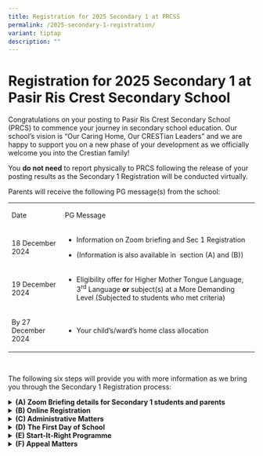 ```yaml
---
title: Registration for 2025 Secondary 1 at PRCSS
permalink: /2025-secondary-1-registration/
variant: tiptap
description: ""
---
```

<h1><strong>Registration for 2025 Secondary 1 at Pasir Ris Crest Secondary School</strong>&nbsp;</h1>
<p>Congratulations on your posting to Pasir Ris Crest Secondary School (PRCS)
to commence your journey in secondary school education. Our school’s vision
is “Our Caring Home, Our CRESTian Leaders” and we are happy to support
you on a new phase of your development as we officially welcome you into
the Crestian family!&nbsp;</p>
<p>You <strong>do not need</strong> to report physically to PRCS following
the release of your posting results as the Secondary 1 Registration will
be conducted virtually.&nbsp;&nbsp;</p>
<p>Parents will receive the following PG message(s) from the school:&nbsp;</p>
<table style="minWidth: 50px">
<colgroup>
<col>
<col>
</colgroup>
<tbody>
<tr>
<td rowspan="1" colspan="1">
<p>Date&nbsp;</p>
</td>
<td rowspan="1" colspan="1">
<p>PG Message&nbsp;</p>
</td>
</tr>
<tr>
<td rowspan="1" colspan="1">
<p>18 December 2024&nbsp;</p>
</td>
<td rowspan="1" colspan="1">
<ul data-tight="true" class="tight">
<li>
<p>Information on Zoom briefing and Sec 1 Registration&nbsp;</p>
</li>
<li>
<p>(Information is also available in&nbsp; section (A) and (B))&nbsp;</p>
</li>
</ul>
</td>
</tr>
<tr>
<td rowspan="1" colspan="1">
<p>19 December 2024&nbsp;</p>
</td>
<td rowspan="1" colspan="1">
<ul data-tight="true" class="tight">
<li>
<p>Eligibility offer for Higher Mother Tongue Language, 3<sup>rd</sup> Language<strong> or</strong> subject(s)
at a More Demanding Level (Subjected to students who met criteria)&nbsp;</p>
</li>
</ul>
</td>
</tr>
<tr>
<td rowspan="1" colspan="1">
<p>By 27 December 2024&nbsp;</p>
</td>
<td rowspan="1" colspan="1">
<ul data-tight="true" class="tight">
<li>
<p>Your child’s/ward’s home class allocation&nbsp;</p>
</li>
</ul>
</td>
</tr>
</tbody>
</table>
<p>&nbsp;</p>
<p>The following six steps will provide you with more information as we bring
you through the Secondary 1 Registration process:&nbsp;&nbsp;</p>
<div data-type="detailGroup" class="isomer-accordion isomer-accordion-white">
<details class="isomer-details">
<summary><strong>(A) Zoom Briefing details for Secondary 1 students and parents</strong>
</summary>
<div data-type="detailsContent" class="isomer-details-content">
<ol>
<li>
<p>Parents are encouraged to join us via Zoom for a welcome address by Principal,
Year Head, and Subject-Based Banding briefing by the teacher in-charge.&nbsp;</p>
<p><strong>Date: </strong>Thursday, 19 December 2024&nbsp;</p>
<p><strong>Time: </strong>9.00 a.m. to 11.00 a.m.&nbsp;</p>
<p></p>
<p>Click on the following to join Zoom Meeting&nbsp;</p>
<p><strong><a href="https://moe-singapore.zoom.us/j/87084632025" rel="noopener noreferrer nofollow" target="_blank"><u>https://moe-singapore.zoom.us/j/87084632025</u></a></strong>&nbsp;</p>
<p></p>
<p><strong>Meeting ID: 870 8463 2025</strong>&nbsp;</p>
<p><strong>Passcode: 927179</strong>&nbsp;</p>
<p></p>
<p>For security reasons, please use this format for your login username.<strong>&nbsp;</strong>&nbsp;</p>
<p><strong>Login username: PRCS/ Child’s name</strong>&nbsp;</p>
<p>(<em>Only participants with the suggested format for the login username will be admitted into the briefing</em>)&nbsp;</p>
<p></p>
</li>
<li>
<p>The Principal’s slides will also be uploaded on the school website after
the session.&nbsp;</p>
</li>
</ol>
</div>
</details>
<details class="isomer-details">
<summary><strong>(B) Online Registration</strong>
</summary>
<div data-type="detailsContent" class="isomer-details-content">
<p>Please ensure that you have your Parents Gateway (PG) mobile app ready
to complete the Sec 1 online registration.&nbsp; Please note that Parent
Gateway may be down between 12pm to 5pm on 18 December to facilitate the
secondary 1 posting. Pasir Ris Crest Secondary School will be automatically
reflected and assigned to your PG once the transition has been completed
by the next working day.&nbsp;&nbsp;</p>
<p>&nbsp;</p>
<ol>
<li>
<p><strong>E-Registration</strong>.&nbsp;&nbsp;</p>
<ol data-tight="true" class="tight">
<li>
<p>Please complete the <strong><a href="https://go.gov.sg/s1registration2025" class="Hyperlink SCXW84047514 BCX8" rel="noreferrer noopener" target="_blank"><u>Online Registration Form</u></a></strong>.&nbsp;&nbsp;</p>
</li>
<li>
<p>The registration takes about 10 minutes. Please complete all fields.&nbsp;</p>
</li>
<li>
<p>It is <strong>compulsory</strong> for parents/guardians to complete the
registration. Please complete the registration latest by<strong> Wednesday, 18 December 2024, 11:59 p.m.</strong>&nbsp;</p>
</li>
</ol>
</li>
</ol>
<p>&nbsp;</p>
<ol start="2">
<li>
<p>Log in to PG mobile app (if you have not downloaded the app, please refer
to the link, <a href="https://go.gov.sg/s1registration2025" rel="noopener noreferrer nofollow" target="_blank"><u>https://www.prcss.moe.edu.sg/support/parentsgateway/</u></a> ).&nbsp;</p>
</li>
</ol>
<p>&nbsp;</p>
<ol start="3">
<li>
<p>You may also receive a message via PG to inform if your child is eligible
for Higher Mother Tongue Language, 3<sup>rd</sup> Language or is eligible
to offer subject(s) at a More Demanding Level.&nbsp;</p>
<ol data-tight="true" class="tight">
<li>
<p>Higher Mother Tongue Language eligibility, or&nbsp;</p>
</li>
<li>
<p>3<sup>rd</sup> Language eligibility or&nbsp;</p>
</li>
<li>
<p>Offer for Subject(s) at a More Demanding level.&nbsp;&nbsp;</p>
</li>
</ol>
</li>
</ol>
<p>&nbsp;</p>
<ol start="4">
<li>
<p>For parents who do not have access to PG app, please contact the school.&nbsp;</p>
</li>
</ol>
</div>
</details>
<details class="isomer-details">
<summary><strong>(C) Administrative Matters</strong>
</summary>
<div data-type="detailsContent" class="isomer-details-content">
<p>After you have received the messages via PG/email, you may commence on
the following (whichever applicable)</p>
<ol data-tight="true" class="tight">
<li>
<p><strong>Offer for Subject(s) at More Demanding Level</strong>
</p>
<p>More information on offer for Subject(s) at More Demanding Level will
be provided during the Zoom briefing on <strong>19 December 2024</strong>.&nbsp;</p>
<p></p>
</li>
<li>
<p><strong>Purchase of new Uniform and Textbooks&nbsp;</strong>
</p>
<ol data-tight="true" class="tight">
<li>
<p>Click on the link below for 2025 booklists.&nbsp;</p>
<p><a href="https://www.prcss.moe.edu.sg/2025-prcs-booklist-and-uniform-purchase-updated/" rel="noopener noreferrer nofollow" target="_blank">https://www.prcss.moe.edu.sg/2025-prcs-booklist-and-uniform-purchase-updated/</a>&nbsp;</p>
<p></p>
<p>If your child is taking up the Offer for Subject(s) at More Demanding
Level, refer to the booklist for the indicative level of the subject i.e.
G3, G2, for the appropriate textbooks/workbooks to purchase.&nbsp;&nbsp;</p>
<p></p>
</li>
<li>
<p>To manage the crowd on-site and reduce wait-times, the school has made
arrangements for parents/ students to opt either for self-collection (during
pre-assigned slots based on the booklist); or paid delivery, when ordering
textbooks and uniforms during the end of year sales period.&nbsp;&nbsp;&nbsp;</p>
<p></p>
</li>
<li>
<p>Walk-in strictly by appointment only.&nbsp;
<br>You may book your walk-in purchase at <a href="https://www.pacificbookstores.com/appointment/book" rel="noopener noreferrer nofollow" target="_blank">https://www.pacificbookstores.com/appointment/book</a>&nbsp;</p>
<p></p>
</li>
<li>
<p>Please contact the school bookshop and uniform vendor using the information
in the table to indicate your preferred option and make the necessary arrangements.&nbsp;&nbsp;</p>
<table style="minWidth: 50px">
<colgroup>
<col>
<col>
</colgroup>
<tbody>
<tr>
<td rowspan="1" colspan="1">
<p>Bookshop&nbsp;</p>
</td>
<td rowspan="1" colspan="1">
<ul data-tight="true" class="tight">
<li>
<p>Online platform: <a href="https://www.pacificbookstores.com/" rel="noopener noreferrer nofollow" target="_blank"><u>https://www.pacificbookstores.com</u></a>&nbsp;&nbsp;</p>
</li>
<li>
<p>Contact number: 6929 8012 / 6559 2269&nbsp;</p>
</li>
</ul>
</td>
</tr>
<tr>
<td rowspan="1" colspan="1">
<p>School uniform&nbsp;</p>
</td>
<td rowspan="1" colspan="1">
<ul data-tight="true" class="tight">
<li>
<p>Online platform: <a href="https://www.pacificbookstores.com/" rel="noopener noreferrer nofollow" target="_blank"><u>https://asencio.com.sg/</u></a>
</p>
</li>
<li>
<p>Email: <a href="https://www.pacificbookstores.com/" rel="noopener noreferrer nofollow" target="_blank"><u>prcs@asencio.com.sg</u></a><u>&nbsp;</u>&nbsp;</p>
</li>
<li>
<p>Contact number: 6764 3102&nbsp;</p>
</li>
</ul>
</td>
</tr>
</tbody>
</table>
</li>
<li>
<p>For student who are under the MOE Financial Assistance Scheme, please
access the booking link/email below to make your purchases.&nbsp;</p>
<table style="minWidth: 50px">
<colgroup>
<col>
<col>
</colgroup>
<tbody>
<tr>
<td rowspan="1" colspan="1">
<p>Bookshop&nbsp;</p>
</td>
<td rowspan="1" colspan="1">
<ul data-tight="true" class="tight">
<li>
<p>E-appointment link: <a href="https://www.pacificbookstores.com/appointment/book" rel="noopener noreferrer nofollow" target="_blank"><u>https://www.pacificbookstores.com/appointment/book</u></a>&nbsp;</p>
</li>
<li>
<p>Email: <a href="https://www.pacificbookstores.com/appointment/book" rel="noopener noreferrer nofollow" target="_blank"><u>sales@pacificbookstores.com</u></a>&nbsp;</p>
</li>
<li>
<p>Tel: 6929 8012<u>&nbsp;</u>&nbsp;</p>
</li>
<li>
<p><em>NOTE: Kindly wait for school results if you have applied for FAS. Do not purchase books in advance.&nbsp;</em>&nbsp;</p>
</li>
</ul>
</td>
</tr>
<tr>
<td rowspan="1" colspan="1">
<p>School uniform&nbsp;</p>
</td>
<td rowspan="1" colspan="1">
<ul data-tight="true" class="tight">
<li>
<p>Email: <a href="https://www.pacificbookstores.com/appointment/book" rel="noopener noreferrer nofollow" target="_blank"><u>prcs@asencio.com.sg</u></a><u>&nbsp;</u>&nbsp;</p>
</li>
<li>
<p>Tel: 6764 3102&nbsp;&nbsp;</p>
</li>
</ul>
</td>
</tr>
</tbody>
</table>
</li>
</ol>
<p></p>
</li>
<li>
<p><strong>Secondary 1 Parent Teacher Meeting and CCA Briefing&nbsp;</strong>
</p>
<ol data-tight="true" class="tight">
<li>
<p>We would like to invite all parents and students to attend the Secondary
One Parent Teacher Meeting and CCA Briefing on <strong><u>Saturday, 18 January 2025, from 8.00 a.m. to 11.00 a.m.</u></strong> in
the school.&nbsp;&nbsp;</p>
</li>
<li>
<p>More information on the briefing will be provided nearer the date.&nbsp;&nbsp;</p>
<p></p>
</li>
</ol>
</li>
<li>
<p><strong>Parent Support Group&nbsp;</strong>
</p>
<ol data-tight="true" class="tight">
<li>
<p>The PRCS Parent Support Group (PSG) are strong advocates of fostering
a conducive home-school partnership and seeks to support the school’s mission
towards becoming 'A Choice School that nurtures the Hearts and Minds of
Crestian Leaders to be the pride of family, community and nation'. The
PSG is a network of parents that also supports the holistic development
of Crestians through participation in and organisation of school activities
(e.g. Education and Career Sharing, Overcomers’ Run) and PSG-related programmes
for parents and students.&nbsp;</p>
</li>
<li>
<p>Find out more about PRCS PSG by clicking on this <a href="https://sites.google.com/moe.edu.sg/prcss-psg/psg-home" rel="noopener nofollow" target="_blank">link</a>.&nbsp;</p>
</li>
<li>
<p>If you would like to play an active role or be involved in PRCS PSG events,
please sign up <a href="https://docs.google.com/forms/d/e/1FAIpQLScz_aMWALubDvnByaW0F14tudbVFG6NRpve_DxlG3YH3_3hfA/viewform" rel="noopener nofollow" target="_blank">here</a>.&nbsp;</p>
</li>
</ol>
<p></p>
</li>
<li>
<p><strong>Parenting workshops&nbsp;</strong>
</p>
<ol data-tight="true" class="tight">
<li>
<p>Care Corner is an MSF-appointed Families For Life @ Community provider
for PRCSS.&nbsp;&nbsp;</p>
</li>
<li>
<p>Care Corner will be conducting the Triple P seminar series which is curated
for parents with children transitioning to Secondary 1 to provide them
with a better and broader understanding of positive parenting principals
and strategies. Please refer to the poster below for more information.
You may sign up for the talk <a href="https://apc01.safelinks.protection.outlook.com/?url=https%3A%2F%2Fgo.gov.sg%2Ftriplep-transition2025&amp;data=05%7C02%7Cnoviong%40carecorner.org.sg%7C031d30aeba154fb881ff08dcf2400e2a%7C26bdcb6128464c0389c07509586f82a5%7C0%7C0%7C638651604163375752%7CUnknown%7CTWFpbGZsb3d8eyJWIjoiMC4wLjAwMDAiLCJQIjoiV2luMzIiLCJBTiI6Ik1haWwiLCJXVCI6Mn0%3D%7C0%7C%7C%7C&amp;sdata=HjV5RS8JDSjCBBguwtDVe57VcXU9X1krNUSnO%2F19YEQ%3D&amp;reserved=0" rel="noopener nofollow" target="_blank">here </a>(Singpass
is required).&nbsp;</p>
<p></p>
<div class="isomer-image-wrapper">
<img style="width: 100%" height="auto" width="100%" alt="" src="/images/care_corner.png">
</div>
</li>
<li>
<p>If you are interested in 1-to-1 parenting consultations, you may also
sign up for <a href="https://go.gov.sg/cc-triplepl3" rel="noopener nofollow" target="_blank">consultations sessions</a> with
Care Corner. More information is in the poster below.&nbsp;&nbsp;</p>
<div class="isomer-image-wrapper">
<img style="width: 100%" height="auto" width="100%" alt="" src="/images/care_corner1.png">
</div>
</li>
</ol>
<p></p>
</li>
<li>
<p><strong>MOE Financial Assistance Scheme (FAS) Application (If applicable)&nbsp;</strong>
</p>
<ol data-tight="true" class="tight">
<li>
<p>The objective of the MOE FAS is to help financially needy Singaporean
students in Government and Government-aided schools to meet basic schooling
expenses.&nbsp;</p>
</li>
<li>
<p>Eligibility Criteria&nbsp;</p>
</li>
<li>
<p>Student must be a Singapore citizen enrolled in a Government or Government-aided
school and meets either one of the following criteria:&nbsp;&nbsp;</p>
<ol data-tight="true" class="tight">
<li>
<p>Gross household income (GHI) as at the time of application does not exceed
$3000 per month; or&nbsp;&nbsp;</p>
</li>
<li>
<p>Household per capita income (PCI) as at the time of application does not
exceed $750 per month. &nbsp;
<br>&nbsp;
<br>PCI = Monthly GHI / No. of members in the same household&nbsp;</p>
</li>
<li>
<p>You may may submit your application online via this website: <a href="https://go.gov.sg/moe-efas" rel="noopener noreferrer nofollow" target="_blank">https://go.gov.sg/moe-efas</a>&nbsp;</p>
</li>
<li>
<p>If you do not meet the eligibility criteria of the MOE FAS, but require
financial assistance, do visit https://www.prcss.moe.edu.sg/support/financial-assistance/
or approach the school staff at the school’s General Office for assistance.&nbsp;</p>
</li>
</ol>
</li>
</ol>
<p></p>
</li>
<li>
<p><strong>Interbank GIRO&nbsp;</strong>
</p>
<ol data-tight="true" class="tight">
<li>
<p>We encourage all students to sign up for GIRO application for payment
of school fees.&nbsp;&nbsp;</p>
</li>
<li>
<p>You may submit the eGIRO application through this link, if you have not
signed up for GIRO payment with your child’s primary school.&nbsp;</p>
</li>
</ol>
<p></p>
</li>
<li>
<p><strong>Reporting Time, Attire and Dismissal Timings for School Days&nbsp;</strong>
</p>
<ol data-tight="true" class="tight">
<li>
<p>Refer to the table below for the reporting time, dismissal time, CCA timing
and school attire.&nbsp;&nbsp;</p>
<table style="minWidth: 125px">
<colgroup>
<col>
<col>
<col>
<col>
<col>
</colgroup>
<tbody>
<tr>
<td rowspan="1" colspan="1">
<p><strong>Day</strong>&nbsp;</p>
</td>
<td rowspan="1" colspan="1">
<p><strong>Reporting Time&nbsp;</strong>&nbsp;</p>
</td>
<td rowspan="1" colspan="1">
<p><strong>Dismissal Time</strong>&nbsp;</p>
</td>
<td rowspan="1" colspan="1">
<p><strong>CCA Time</strong>&nbsp;</p>
</td>
<td rowspan="1" colspan="1">
<p><strong>School attire</strong>&nbsp;</p>
</td>
</tr>
<tr>
<td rowspan="1" colspan="1">
<p>Monday&nbsp;</p>
</td>
<td rowspan="1" colspan="1">
<p>7.25 a.m.&nbsp;</p>
</td>
<td rowspan="1" colspan="1">
<p>1.50 p.m.&nbsp;</p>
</td>
<td rowspan="1" colspan="1">
<p>-&nbsp;</p>
</td>
<td rowspan="1" colspan="1">
<ul data-tight="true" class="tight">
<li>
<p>Full School Uniform only&nbsp;</p>
</li>
</ul>
</td>
</tr>
<tr>
<td rowspan="1" colspan="1">
<p>Tuesday&nbsp;</p>
</td>
<td rowspan="1" colspan="1">
<p>7.25 a.m.&nbsp;</p>
</td>
<td rowspan="1" colspan="1">
<p>3.30 p.m.&nbsp;</p>
</td>
<td rowspan="1" colspan="1">
<p>3.35 p.m. to 5.35 p.m.&nbsp;</p>
</td>
<td rowspan="4" colspan="1">
<ul data-tight="true" class="tight">
<li>
<p>Full School Uniform
<br>OR&nbsp;</p>
</li>
<li>
<p>PE T-shirt with school bermudas or school skirt</p>
</li>
</ul>
</td>
</tr>
<tr>
<td rowspan="1" colspan="1">
<p>Wednesday&nbsp;</p>
</td>
<td rowspan="1" colspan="1">
<p>7.50 a.m.&nbsp;</p>
</td>
<td rowspan="1" colspan="1">
<p>1.50 p.m.&nbsp;</p>
</td>
<td rowspan="1" colspan="1">
<p>-&nbsp;</p>
</td>
</tr>
<tr>
<td rowspan="1" colspan="1">
<p>Thursday&nbsp;</p>
</td>
<td rowspan="1" colspan="1">
<p>7.25 a.m.&nbsp;</p>
</td>
<td rowspan="1" colspan="1">
<p>2.40 p.m.&nbsp;</p>
</td>
<td rowspan="1" colspan="1">
<p>2.45 p.m. to 5.45 p.m.&nbsp;</p>
</td>
</tr>
<tr>
<td rowspan="1" colspan="1">
<p>Friday&nbsp;</p>
</td>
<td rowspan="1" colspan="1">
<p>7.25 a.m.&nbsp;</p>
</td>
<td rowspan="1" colspan="1">
<p>12.30 p.m.&nbsp;</p>
</td>
<td rowspan="1" colspan="1">
<p>-&nbsp;</p>
</td>
</tr>
</tbody>
</table>
</li>
<li>
<p>To support our students’ transition to a Secondary School, CCA will only
commence on Thursday, 27 February 2025 for Secondary One students.&nbsp;&nbsp;</p>
</li>
<li>
<p>See below point 9(b) for CCA trials for Sec One students.&nbsp;&nbsp;</p>
</li>
<li>
<p>For safety reasons, students are not allowed to leave school before CCA.&nbsp;&nbsp;</p>
</li>
</ol>
<p></p>
</li>
<li>
<p><strong>CCA Trials&nbsp;</strong>
</p>
<ol data-tight="true" class="tight">
<li>
<p>Our school conduct CCA trials for Sec One students where students get
to experience different CCAs before selecting their choices for CCA. Our
school has a range of 18 CCAs for the students to choose from.&nbsp;&nbsp;</p>
</li>
<li>
<p>To allow Secondary One students to better understand the requirements
of the various CCAs, the school will conduct CCA trials during CCA sessions
on 4, 6, 11, 13, 18 February 2025 until 5.35 p.m. on Tuesday and 5.45 p.m.
on Thursday.&nbsp; Attendance is compulsory.&nbsp;&nbsp;</p>
</li>
<li>
<p>More details on the CCA trials will be shared during the Secondary 1 Parent-Teacher
Meeting and CCA Open House on Saturday, 18 January 2025.&nbsp;</p>
</li>
</ol>
<p></p>
</li>
<li>
<p><strong>Issuance of New Secondary Level School Smart Cards (SSC)&nbsp;</strong>
</p>
<ol data-tight="true" class="tight">
<li>
<p>All students entering Secondary One in January 2025 will be issued with
a new Secondary level School Smart Card (SSC). MOE will inform the school
of the delivery dates in due course.&nbsp;</p>
</li>
<li>
<p>While Secondary One students are waiting for their Secondary level SSCs
to be ready, they can continue to use their Primary level SSCs for concessionary
travel till further updates from Transitlink office. Students can still
purchase the Bus Concession Pass (BCP) using their Primary level SSCs but
they will need to purchase the BCP for Secondary School students.&nbsp;</p>
</li>
</ol>
<p></p>
</li>
<li>
<p><strong>Passport-size Photographs&nbsp;</strong>
</p>
<ol data-tight="true" class="tight">
<li>
<p>Our school will arrange to take passport-sized photographs of students
on Monday, 13 January 2025.&nbsp;&nbsp;</p>
</li>
<li>
<p>The photographs will be used for Pupil Confidential File and school matters.&nbsp;&nbsp;</p>
</li>
<li>
<p>Your child/ward should be attired in full school uniform and will have
to pay the vendor directly. The cost of the photos is $4.&nbsp;&nbsp;&nbsp;</p>
</li>
</ol>
<p></p>
</li>
<li>
<p><strong>Road Safety&nbsp;</strong>
</p>
<p>We seek your cooperation in the area of road safety to ensure the safety
of your child/ward.&nbsp;&nbsp;</p>
<ol data-tight="true" class="tight">
<li>
<p>Parents can drop off child/ward at the bus stop just outside the school.&nbsp;</p>
</li>
<li>
<p>Parents who drive your child/ward to school in the morning are to turn
left when exiting the school from 0700 to 0730 to avoid holding up the
traffic.&nbsp;</p>
</li>
<li>
<p>Kindly follow the traffic markings within the school and only drop off
your child/ward at the designated drop off point, i.e. the School Tower
(Refer to the “Drop Off/ Pick Up Point” in image A below.&nbsp;</p>
<p></p>
<div class="isomer-image-wrapper">
<img style="width: 100%" height="auto" width="100%" alt="" src="/images/image_a.png">
</div>
<p><strong>Image A&nbsp;</strong>
</p>
<p></p>
</li>
<li>
<p>Remind your child/ward not to jaywalk but use the pedestrian crossings
at all times.&nbsp;</p>
</li>
<li>
<p>Advise your child/ward not to use earphones/headphones or use his/her
mobile phone when walking to school, as it would reduce his/her level of
alertness of the traffic condition.&nbsp;</p>
</li>
</ol>
</li>
</ol>
</div>
</details>
<details class="isomer-details">
<summary><strong>(D)</strong>  <strong>The First Day of School</strong>
</summary>
<div data-type="detailsContent" class="isomer-details-content">
<ol>
<li>
<p>Refer to the table for the reporting time and attire on the first day.&nbsp;&nbsp;&nbsp;</p>
</li>
</ol>
<table style="minWidth: 50px">
<colgroup>
<col>
<col>
</colgroup>
<tbody>
<tr>
<td rowspan="1" colspan="1">
<p>Reporting time&nbsp;</p>
</td>
<td rowspan="1" colspan="1">
<ul data-tight="true" class="tight">
<li>
<p>7.25 a.m. (In their allocated classroom at level four)&nbsp;</p>
</li>
<li>
<p>The classroom location will be placed on the noticeboard at the Tower
Block.&nbsp;&nbsp;</p>
</li>
</ul>
</td>
</tr>
<tr>
<td rowspan="1" colspan="1">
<p>Attire:&nbsp;</p>
</td>
<td rowspan="1" colspan="1">
<ul data-tight="true" class="tight">
<li>
<p>PRCS PE T-shirt (see image B) and PE shorts <strong>or</strong> Primary
School PE attire&nbsp;</p>
</li>
</ul>
</td>
</tr>
<tr>
<td rowspan="1" colspan="1">
<p>Shoes:&nbsp;</p>
</td>
<td rowspan="1" colspan="1">
<ul data-tight="true" class="tight">
<li>
<p>Predominantly white shoes with lace&nbsp;</p>
</li>
</ul>
</td>
</tr>
<tr>
<td rowspan="1" colspan="1">
<p>Socks:&nbsp;</p>
</td>
<td rowspan="1" colspan="1">
<ul data-tight="true" class="tight">
<li>
<p>White with no logo&nbsp;</p>
</li>
</ul>
</td>
</tr>
</tbody>
</table>
<p>&nbsp;</p>
<div class="isomer-image-wrapper">
<img style="width: 100%" height="auto" width="100%" alt="" src="/images/image_b.png">
</div>
<p><strong>Image B</strong>&nbsp;</p>
<p></p>
<ol start="2">
<li>
<p>Students can refer to the noticeboard at the Tower Block which will contain
more information on their classroom location.&nbsp;</p>
</li>
<li>
<p>Items to bring:&nbsp;</p>
<ol data-tight="true" class="tight">
<li>
<p>An English story book for Reading Period&nbsp;</p>
</li>
<li>
<p>Stationery&nbsp;</p>
</li>
<li>
<p>Primary School Report Book&nbsp;</p>
</li>
<li>
<p>Payment for Crestian’s handbook <strong>($5.20)</strong>&nbsp;</p>
</li>
</ol>
</li>
</ol>
<p>&nbsp;</p>
<ol start="4">
<li>
<p>Bring a <strong>photocopy</strong> of the following documents for the Pupil
Confidential File:&nbsp;</p>
<ol data-tight="true" class="tight">
<li>
<p>Passport/Student Pass (for foreign student)&nbsp;</p>
</li>
<li>
<p>PSLE results slip&nbsp;</p>
</li>
<li>
<p>Mother Tongue Language exemption letter (if applicable)&nbsp;</p>
</li>
<li>
<p>Any documents deemed useful by parents/guardians (e.g. Medical Report)&nbsp;</p>
</li>
</ol>
</li>
</ol>
</div>
</details>
<details class="isomer-details">
<summary><strong>(E) Start-It-Right Programme</strong>
</summary>
<div data-type="detailsContent" class="isomer-details-content">
<ol>
<li>
<p>The programme will be conducted from<strong> 2 to 3 January and 6 to 7 January 2025 </strong>to
help your child/ward transit smoothly into secondary school life.&nbsp;</p>
</li>
<li>
<p>The programme will include activities to bond with their classmates and
introduction to the teachers and school environment. The programme culminates
in a closing ceremony where parents/guardians are invited to accompany
the child/ward in their completion of several days of activities, signifying
the new beginning in his/her secondary school life. Please indicate in
the <a href="https://go.gov.sg/2025s1sir" class="Hyperlink SCXW218227058 BCX8" rel="noreferrer noopener" target="_blank"><u>form</u></a> if you would be attending
the closing ceremony at <strong>1.40 p.m.</strong>.&nbsp;</p>
</li>
<li>
<p>The attire is PRCS PE T-shirt and PE shorts <strong>or</strong> Primary
School PE attire.&nbsp;</p>
</li>
<li>
<p>Bring an English story book for reading, stationery, and water bottle.&nbsp;&nbsp;</p>
</li>
<li>
<p>Refer to the table below for dismissal time during the SIR programme only.&nbsp;</p>
</li>
</ol>
<table style="minWidth: 75px">
<colgroup>
<col>
<col>
<col>
</colgroup>
<tbody>
<tr>
<td rowspan="1" colspan="1">
<p><strong>Date</strong>&nbsp;</p>
</td>
<td rowspan="1" colspan="1">
<p><strong>Dismissal time</strong>&nbsp;</p>
</td>
<td rowspan="1" colspan="1">
<p><strong>Programme</strong>&nbsp;</p>
</td>
</tr>
<tr>
<td rowspan="1" colspan="1">
<p>2 January&nbsp;</p>
</td>
<td rowspan="1" colspan="1">
<p>2.00 p.m.&nbsp;</p>
</td>
<td rowspan="2" colspan="1">
<ul data-tight="true" class="tight">
<li>
<p>Orientation activities conducted by our Crestian Senior Leaders in school.&nbsp;&nbsp;</p>
</li>
<li>
<p>Canteen is open for recess and lunch.&nbsp;&nbsp;</p>
</li>
</ul>
</td>
</tr>
<tr>
<td rowspan="1" colspan="1">
<p>3 January&nbsp;</p>
</td>
<td rowspan="1" colspan="1">
<p>12.30 p.m.&nbsp;</p>
</td>
</tr>
<tr>
<td rowspan="1" colspan="1">
<p>6 January&nbsp;</p>
</td>
<td rowspan="1" colspan="1">
<p>8.00 p.m.&nbsp;&nbsp;</p>
</td>
<td rowspan="1" colspan="1">
<ul data-tight="true" class="tight">
<li>
<p>Day camp where there will be team bonding activities and campfire (in
the evening) conducted in school.&nbsp;</p>
</li>
<li>
<p>Canteen is open for recess and lunch.&nbsp;&nbsp;</p>
</li>
<li>
<p>Halal packed meal will be catered during dinner for all students.&nbsp;</p>
</li>
</ul>
</td>
</tr>
<tr>
<td rowspan="1" colspan="1">
<p>7 January&nbsp;</p>
</td>
<td rowspan="1" colspan="1">
<p>2.00 p.m.&nbsp;</p>
</td>
<td rowspan="1" colspan="1">
<ul data-tight="true" class="tight">
<li>
<p>Learning for Life Programme&nbsp;</p>
</li>
<li>
<p>Drumming workshop at external venues.&nbsp;&nbsp;</p>
</li>
<li>
<p>A bun will be provided for all students. Students are encouraged to bring
healthy snacks to consume during their break time.&nbsp;&nbsp;&nbsp;</p>
</li>
<li>
<p>Ends off with a closing ceremony where parents/guardians are invited to
accompany the child/ward in their completion of several days of activities,
signifying the new beginning in his/her secondary school life.&nbsp;</p>
</li>
</ul>
</td>
</tr>
</tbody>
</table>
</div>
</details>
<details class="isomer-details">
<summary><strong>(F) Appeal Matters</strong>&nbsp;</summary>
<div data-type="detailsContent" class="isomer-details-content">
<ol data-tight="true" class="tight">
<li>
<p>Appeals for transfer out due to serious medical conditions&nbsp;</p>
<ol data-tight="true" class="tight">
<li>
<p>An appeal to transfer out to another school due to compelling medical
reasons must be submitted via email to Secondary 1 Year Head, Mr Jason
Soo, <a href="mailto:soo_yee_siong_jason@schools.gov.sg" rel="noopener noreferrer nofollow" target="_blank">soo_yee_siong_jason@schools.gov.sg</a> by <strong>19 December 2024, 12.00 p.m..&nbsp;&nbsp;</strong>
<br>
</p>
</li>
<li>
<p><strong>Things to note when appealing for a transfer:&nbsp;</strong>
</p>
<ol data-tight="true" class="tight">
<li>
<p>All appeals must be accompanied by relevant supporting documents, such
as medical reports, letters from doctors.&nbsp;&nbsp;</p>
</li>
<li>
<p>Our staff will help to file your appeal.&nbsp;&nbsp;</p>
</li>
<li>
<p>The appeal results will be released in early January.&nbsp;</p>
</li>
<li>
<p>If you intend to appeal for transfer out, your child must still report
to PRCS on the first day of school, and continue to attend school until
the transfer is approved.&nbsp;</p>
</li>
<li>
<p>Transfers are subjected to vacancies at the requested transfer school,
and MOE’s approval.&nbsp;</p>
<p></p>
</li>
</ol>
</li>
</ol>
</li>
<li>
<p>General transfer appeals&nbsp;</p>
<ol data-tight="true" class="tight">
<li>
<p>Submissions for transfers or appeals to PRCS should be submitted <a href="https://go.gov.sg/2025s1transferappeal" rel="noopener nofollow" target="_blank">online via this form</a> by <strong>Thursday, 26 December 2024, 12.00&nbsp;p.m.</strong>.
Application for transfer will be based on following factors:&nbsp;</p>
<ol data-tight="true" class="tight">
<li>
<p>Student must meet school’s Cut-Off Points (COP) for respective posting
group&nbsp;</p>
</li>
<li>
<p>Available school vacancies&nbsp;</p>
</li>
<li>
<p>Merits of other applicants on the school’s waitlist&nbsp;&nbsp;</p>
<p></p>
</li>
</ol>
</li>
<li>
<p>Do note that students successfully allocated to their schools via the
Direct Schools Admission (DSA) Exercise will not be allowed to transfer
to another school. For successful DSA postings, students are expected to
honour their commitment to the accepting school for the duration of their
secondary school journey. Parents are encouraged to consult the receiving
DSA school for further advice if there are valid reasons for a transfer.&nbsp;</p>
<p></p>
</li>
<li>
<p>The school will contact you if your child/ward is shortlisted.&nbsp;&nbsp;</p>
</li>
</ol>
</li>
</ol>
</div>
</details>
</div>
<h2></h2>
<p></p>